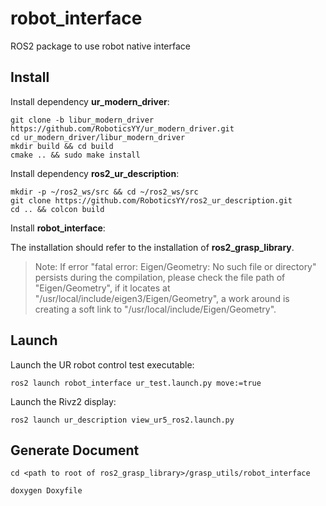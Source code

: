 # robot_interface

ROS2 package to use robot native interface

## Install

Install dependency **ur_modern_driver**:

```shell
git clone -b libur_modern_driver https://github.com/RoboticsYY/ur_modern_driver.git
cd ur_modern_driver/libur_modern_driver
mkdir build && cd build
cmake .. && sudo make install
```

Install dependency **ros2_ur_description**:

```shell
mkdir -p ~/ros2_ws/src && cd ~/ros2_ws/src
git clone https://github.com/RoboticsYY/ros2_ur_description.git
cd .. && colcon build
```

Install **robot_interface**:

The installation should refer to the installation of **ros2_grasp_library**.

> Note: If error "fatal error: Eigen/Geometry: No such file or directory" persists during the compilation, please check the file path of "Eigen/Geometry", if it locates at "/usr/local/include/eigen3/Eigen/Geometry", a work around is creating a soft link to "/usr/local/include/Eigen/Geometry".

## Launch

Launch the UR robot control test executable:

```shell
ros2 launch robot_interface ur_test.launch.py move:=true
```

Launch the Rivz2 display:

```shell
ros2 launch ur_description view_ur5_ros2.launch.py
```

## Generate Document

```shell
cd <path to root of ros2_grasp_library>/grasp_utils/robot_interface

doxygen Doxyfile
```
